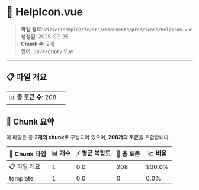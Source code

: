 # 📄 HelpIcon.vue

> **파일 경로**: `vizier(sample)/fe/src/components/prod/icons/HelpIcon.vue`  
> **생성일**: 2025-09-26  
> **Chunk 수**: 2개  
> **언어**: Javascript / Vue
---


## 📋 파일 개요

| | |
|--|--|
| 📊 **총 토큰 수**: 208 |  |






## 🧩 Chunk 요약

이 파일은 총 **2개의 chunk**로 구성되어 있으며, **208개의 토큰**을 포함합니다.

| 🧩 Chunk 타입 | 📊 개수 | ⚡ 평균 복잡도 | 📝 총 토큰 | 📈 비율 |
|---------------|--------|-------------|----------|--------|
| 📋 파일 개요 | 1 | 0.0 | 208 | 100.0% |
| template | 1 | 0.0 | 0 | 0.0% |

